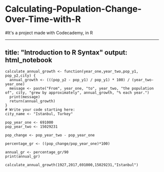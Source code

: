 # Calculating-Population-Change-Over-Time-with-R
#It's a project made with Codecademy, in R

---
title: "Introduction to R Syntax"
output: html_notebook
---
```{r error=TRUE}
calculate_annual_growth <- function(year_one,year_two,pop_y1, pop_y2,city) {
  annual_growth <- (((pop_y2 - pop_y1) / pop_y1) * 100) / (year_two-year_one)
  message <- paste("From", year_one, "to", year_two, "the population of", city, "grew by approximately", annual_growth, "% each year.")
  print(message)
  return(annual_growth)
}
# Write your code starting here:
city_name <- "Istanbul, Turkey"

pop_year_one <- 691000
pop_year_two <- 15029231

pop_change <- pop_year_two - pop_year_one

percentage_gr <- ((pop_change/pop_year_one)*100)

annual_gr <- percentage_gr/90
print(annual_gr)

calculate_annual_growth(1927,2017,691000,15029231,"Istanbul")




```
